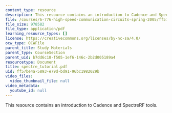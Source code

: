 ```yaml
---
content_type: resource
description: This resource contains an introduction to Cadence and SpectreRF tools.
file: /courses/6-776-high-speed-communication-circuits-spring-2005/ff57be4a5893e79dbd9196bc1982029b_spectre_tutorial.pdf
file_size: 978582
file_type: application/pdf
learning_resource_types: []
license: https://creativecommons.org/licenses/by-nc-sa/4.0/
ocw_type: OCWFile
parent_title: Study Materials
parent_type: CourseSection
parent_uid: b7dd6c18-f505-1ef6-146c-2b2d005189a4
resourcetype: Document
title: spectre_tutorial.pdf
uid: ff57be4a-5893-e79d-bd91-96bc1982029b
video_files:
  video_thumbnail_file: null
video_metadata:
  youtube_id: null
---
```

This resource contains an introduction to Cadence and SpectreRF tools.
